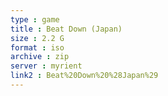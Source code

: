 ```yaml
---
type : game
title : Beat Down (Japan)
size : 2.2 G
format : iso
archive : zip
server : myrient
link2 : Beat%20Down%20%28Japan%29
---
```

